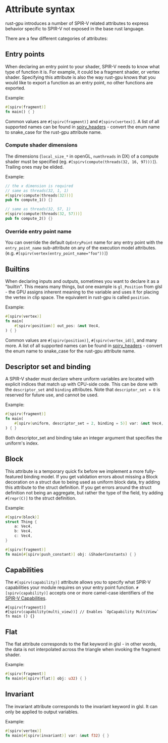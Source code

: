 # Attribute syntax

rust-gpu introduces a number of SPIR-V related attributes to express behavior specific to SPIR-V not exposed in the base rust language.

There are a few different categories of attributes:

## Entry points

When declaring an entry point to your shader, SPIR-V needs to know what type of function it is. For example, it could be a fragment shader, or vertex shader. Specifying this attribute is also the way rust-gpu knows that you would like to export a function as an entry point, no other functions are exported.

Example:

```rust
#[spirv(fragment)]
fn main() { }
```

Common values are `#[spirv(fragment)]` and `#[spirv(vertex)]`. A list of all supported names can be found in [spirv_headers](https://docs.rs/spirv_headers/1.5.0/spirv_headers/enum.ExecutionModel.html) - convert the enum name to snake_case for the rust-gpu attribute name.

### Compute shader dimensions

The dimensions (`local_size_*` in openGL, `numthreads` in DX) of a compute shader must be specified (eg. `#[spirv(compute(threads(32, 16, 97)))]`).  Trailing ones may be elided.

Example:

```rust
// the x dimension is required
// same as threads(32, 1, 1)
#[spirv(compute(threads(32)))]
pub fn compute_1() {}

// same as threads(32, 57, 1)
#[spirv(compute(threads(32, 57)))]
pub fn compute_2() {}
```

### Override entry point name

You can override the default `OpEntryPoint` name for any entry point with the `entry_point_name` sub-attribute on any of the execution model attributes. (e.g. `#[spirv(vertex(entry_point_name="foo"))]`)

## Builtins

When declaring inputs and outputs, sometimes you want to declare it as a "builtin". This means many things, but one example is `gl_Position` from glsl - the GPU assigns inherent meaning to the variable and uses it for placing the vertex in clip space. The equivalent in rust-gpu is called `position`.

Example:

```rust
#[spirv(vertex)]
fn main(
    #[spirv(position)] out_pos: &mut Vec4,
) { }
```

Common values are `#[spirv(position)]`, `#[spirv(vertex_id)]`, and many more. A list of all supported names can be found in [spirv_headers](https://docs.rs/spirv_headers/1.5.0/spirv_headers/enum.BuiltIn.html) - convert the enum name to snake_case for the rust-gpu attribute name.

## Descriptor set and binding

A SPIR-V shader must declare where uniform variables are located with explicit indices that match up with CPU-side code. This can be done with the `descriptor_set` and `binding` attributes. Note that `descriptor_set = 0` is reserved for future use, and cannot be used.

Example:

```rust
#[spirv(fragment)]
fn main(
    #[spirv(uniform, descriptor_set = 2, binding = 5)] var: &mut Vec4,
) { }
```

Both descriptor_set and binding take an integer argument that specifies the uniform's index.

## Block

This attribute is a temporary quick fix before we implement a more fully-featured binding model. If you get validation errors about missing a Block decoration on a struct due to being used as uniform block data, try adding this attribute to the struct definition. If you get errors around the struct definition not being an aggregate, but rather the type of the field, try adding `#[repr(C)]` to the struct definition.

Example:

```rust
#[spirv(block)]
struct Thing {
    a: Vec4,
    b: Vec4,
    c: Vec4,
}

#[spirv(fragment)]
fn main(#[spirv(push_constant)] obj: &ShaderConstants) { }
```

## Capabilities

The `#[spirv(capability)]` attribute allows you to specify what SPIR-V capabilities your module requires on your entry point function. `#[spirv(capability)]` accepts one or more camel-case identifiers of the [SPIR-V Capabilities].

```
#[spirv(fragment)]
#[spirv(capability(multi_view))] // Enables `OpCapability MultiView`
fn main () {}
```

[spir-v capabilities]: https://www.khronos.org/registry/spir-v/specs/unified1/SPIRV.html#Capability

## Flat

The flat attribute corresponds to the flat keyword in glsl - in other words, the data is not interpolated across the triangle when invoking the fragment shader.

Example:

```rust
#[spirv(fragment)]
fn main(#[spirv(flat)] obj: u32) { }
```

## Invariant

The invariant attribute corresponds to the invariant keyword in glsl. It can only be applied to output variables.

Example:

```rust
#[spirv(vertex)]
fn main(#[spirv(invariant)] var: &mut f32) { }
```
